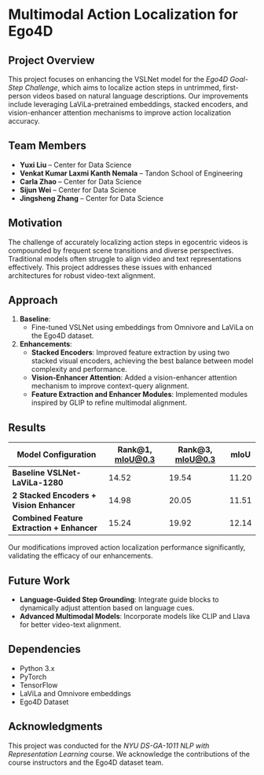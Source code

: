 # **Multimodal Action Localization for Ego4D**

## **Project Overview**

This project focuses on enhancing the VSLNet model for the *Ego4D Goal-Step Challenge*, which aims to localize action steps in untrimmed, first-person videos based on natural language descriptions. Our improvements include leveraging LaViLa-pretrained embeddings, stacked encoders, and vision-enhancer attention mechanisms to improve action localization accuracy.

## **Team Members**

- **Yuxi Liu** – Center for Data Science 
- **Venkat Kumar Laxmi Kanth Nemala** – Tandon School of Engineering 
- **Carla Zhao** – Center for Data Science 
- **Sijun Wei** – Center for Data Science  
- **Jingsheng Zhang** – Center for Data Science 

## **Motivation**

The challenge of accurately localizing action steps in egocentric videos is compounded by frequent scene transitions and diverse perspectives. Traditional models often struggle to align video and text representations effectively. This project addresses these issues with enhanced architectures for robust video-text alignment.

## **Approach**

1. **Baseline**:  
   - Fine-tuned VSLNet using embeddings from Omnivore and LaViLa on the Ego4D dataset.  
2. **Enhancements**:  
   - **Stacked Encoders**: Improved feature extraction by using two stacked visual encoders, achieving the best balance between model complexity and performance.  
   - **Vision-Enhancer Attention**: Added a vision-enhancer attention mechanism to improve context-query alignment.  
   - **Feature Extraction and Enhancer Modules**: Implemented modules inspired by GLIP to refine multimodal alignment.  

## **Results**

| **Model Configuration**                   | **Rank@1, mIoU@0.3** | **Rank@3, mIoU@0.3** | **mIoU** |
|-------------------------------------------|----------------------|----------------------|----------|
| **Baseline VSLNet-LaViLa-1280**           | 14.52                | 19.54                | 11.20    |
| **2 Stacked Encoders + Vision Enhancer**  | 14.98                | 20.05                | 11.51    |
| **Combined Feature Extraction + Enhancer**| 15.24                | 19.92                | 12.14    |

Our modifications improved action localization performance significantly, validating the efficacy of our enhancements.

## **Future Work**

- **Language-Guided Step Grounding**: Integrate guide blocks to dynamically adjust attention based on language cues.  
- **Advanced Multimodal Models**: Incorporate models like CLIP and Llava for better video-text alignment.

## **Dependencies**

- Python 3.x  
- PyTorch  
- TensorFlow  
- LaViLa and Omnivore embeddings  
- Ego4D Dataset  

## **Acknowledgments**

This project was conducted for the *NYU DS-GA-1011 NLP with Representation Learning* course. We acknowledge the contributions of the course instructors and the Ego4D dataset team.

